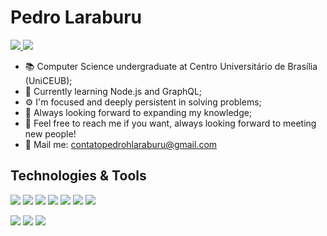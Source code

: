 # Pedro Laraburu
<p align="left">
  <a href="https://www.linkedin.com/in/pedrolaraburu/">
    <img src="https://img.shields.io/badge/-Connect-0A66C2?logo=linkedin&logoColor=white&style=flat-square&link=https://www.linkedin.com/in/pedrolaraburu/">
  </a>
  <a href="mailto:contatopedrohlaraburu@gmail.com">
    <img src="https://img.shields.io/badge/-Contact%20me!-EA4335?logo=gmail&logoColor=white&style=flat-square&link=mailto:contatopedrohlaraburu@gmail.com">
  </a>
</p>


- 📚 Computer Science undergraduate at Centro Universitário de Brasília (UniCEUB);
- 🌱 Currently learning Node.js and GraphQL;
- ⚙ I'm focused and deeply persistent in solving problems;
- 🧠 Always looking forward to expanding my knowledge;
- 📨 Feel free to reach me if you want, always looking forward to meeting new people!
- 📩 Mail me: contatopedrohlaraburu@gmail.com 

## Technologies & Tools
<p align="left">
  <img src="https://img.shields.io/badge/-Python-3776AB?logo=python&logoColor=white&style=for-the-badge"> 
  <img src="https://img.shields.io/badge/-Django-092E20?logo=django&logoColor=white&style=for-the-badge">
  <img src="https://img.shields.io/badge/-FastAPI-009688?logo=fastapi&logoColor=white&style=for-the-badge">
  <img src="https://img.shields.io/badge/-Java-FF7800?logo=openjdk&logoColor=white&style=for-the-badge">
  <img src="https://img.shields.io/badge/-Spring-6DB33F?logo=spring&logoColor=white&style=for-the-badge"> 
  <img src="https://img.shields.io/badge/-Angular-DD0031?logo=angular&logoColor=white&style=for-the-badge">
  <img src="https://img.shields.io/badge/-TypeScript-3178C6?logo=typescript&logoColor=white&style=for-the-badge">
</p>
<p align= "left">
  <img src="https://img.shields.io/badge/-Git-F05032?logo=git&logoColor=white&style=for-the-badge"> 
  <img src="https://img.shields.io/badge/-Docker-2496ED?logo=docker&logoColor=white&style=for-the-badge"> 
  <img src="https://img.shields.io/badge/-AWS-232F3E?logo=Amazon%20AWS&logoColor=white&style=for-the-badge"> 
</p>
